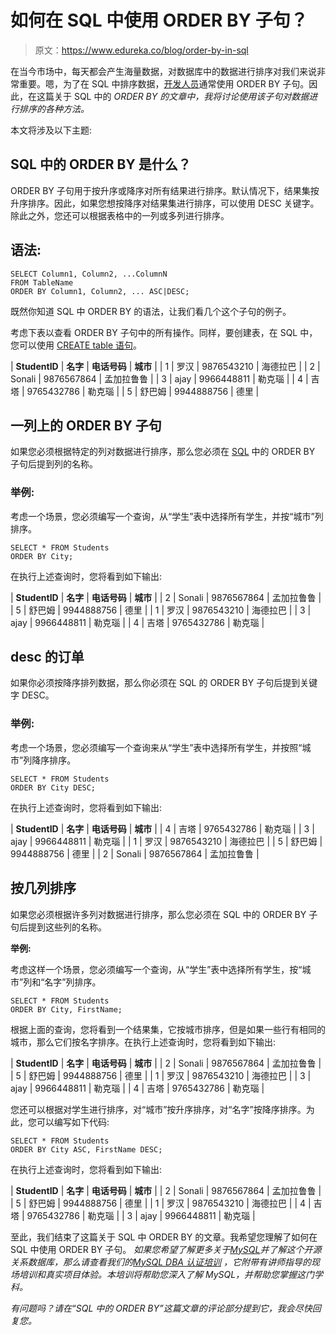 # 如何在 SQL 中使用 ORDER BY 子句？

> 原文：<https://www.edureka.co/blog/order-by-in-sql>

在当今市场中，每天都会产生海量数据，对数据库中的数据进行排序对我们来说非常重要。嗯，为了在 SQL 中排序数据，[开发人员](https://www.edureka.co/mysql-dba)通常使用 ORDER BY 子句。因此，在这篇关于 SQL 中的 *ORDER BY 的文章中，我将讨论使用该子句对数据进行排序的各种方法。*

本文将涉及以下主题:

## **SQL 中的 ORDER BY 是什么？**

ORDER BY 子句用于按升序或降序对所有结果进行排序。默认情况下，结果集按升序排序。因此，如果您想按降序对结果集进行排序，可以使用 DESC 关键字。除此之外，您还可以根据表格中的一列或多列进行排序。

## **语法:**

```
SELECT Column1, Column2, ...ColumnN
FROM TableName
ORDER BY Column1, Column2, ... ASC|DESC;

```

既然你知道 SQL 中 ORDER BY 的语法，让我们看几个这个子句的例子。

考虑下表以查看 ORDER BY 子句中的所有操作。同样，要创建表，在 SQL 中，您可以使用 [CREATE table 语句](https://www.edureka.co/blog/create-table-in-sql/)。

| **StudentID** | **名字** | **电话号码** | **城市** |
| 1 | 罗汉 | 9876543210 | 海德拉巴 |
| 2 | Sonali | 9876567864 | 孟加拉鲁鲁 |
| 3 | ajay | 9966448811 | 勒克瑙 |
| 4 | 吉塔 | 9765432786 | 勒克瑙 |
| 5 | 舒巴姆 | 9944888756 | 德里 |

## **一列上的 ORDER BY 子句**

如果您必须根据特定的列对数据进行排序，那么您必须在 [SQL](https://www.edureka.co/blog/sql-commands) 中的 ORDER BY 子句后提到列的名称。

### **举例:**

考虑一个场景，您必须编写一个查询，从“学生”表中选择所有学生，并按“城市”列排序。

```
SELECT * FROM Students
ORDER BY City;

```

在执行上述查询时，您将看到如下输出:

| **StudentID** | **名字** | **电话号码** | **城市** |
| 2 | Sonali | 9876567864 | 孟加拉鲁鲁 |
| 5 | 舒巴姆 | 9944888756 | 德里 |
| 1 | 罗汉 | 9876543210 | 海德拉巴 |
| 3 | ajay | 9966448811 | 勒克瑙 |
| 4 | 吉塔 | 9765432786 | 勒克瑙 |

## **desc 的订单**

如果你必须按降序排列数据，那么你必须在 SQL 的 ORDER BY 子句后提到关键字 DESC。

### **举例:**

考虑一个场景，您必须编写一个查询来从“学生”表中选择所有学生，并按照“城市”列降序排序。

```
SELECT * FROM Students
ORDER BY City DESC;

```

在执行上述查询时，您将看到如下输出:

| **StudentID** | **名字** | **电话号码** | **城市** |
| 4 | 吉塔 | 9765432786 | 勒克瑙 |
| 3 | ajay | 9966448811 | 勒克瑙 |
| 1 | 罗汉 | 9876543210 | 海德拉巴 |
| 5 | 舒巴姆 | 9944888756 | 德里 |
| 2 | Sonali | 9876567864 | 孟加拉鲁鲁 |

## **按几列排序**

如果您必须根据许多列对数据进行排序，那么您必须在 SQL 中的 ORDER BY 子句后提到这些列的名称。

**举例:**

考虑这样一个场景，您必须编写一个查询，从“学生”表中选择所有学生，按“城市”列和“名字”列排序。

```
SELECT * FROM Students
ORDER BY City, FirstName;

```

根据上面的查询，您将看到一个结果集，它按城市排序，但是如果一些行有相同的城市，那么它们按名字排序。在执行上述查询时，您将看到如下输出:

| **StudentID** | **名字** | **电话号码** | **城市** |
| 2 | Sonali | 9876567864 | 孟加拉鲁鲁 |
| 5 | 舒巴姆 | 9944888756 | 德里 |
| 1 | 罗汉 | 9876543210 | 海德拉巴 |
| 3 | ajay | 9966448811 | 勒克瑙 |
| 4 | 吉塔 | 9765432786 | 勒克瑙 |

您还可以根据对学生进行排序，对“城市”按升序排序，对“名字”按降序排序。为此，您可以编写如下代码:

```
SELECT * FROM Students
ORDER BY City ASC, FirstName DESC;

```

在执行上述查询时，您将看到如下输出:

| **StudentID** | **名字** | **电话号码** | **城市** |
| 2 | Sonali | 9876567864 | 孟加拉鲁鲁 |
| 5 | 舒巴姆 | 9944888756 | 德里 |
| 1 | 罗汉 | 9876543210 | 海德拉巴 |
| 4 | 吉塔 | 9765432786 | 勒克瑙 |
| 3 | ajay | 9966448811 | 勒克瑙 |

至此，我们结束了这篇关于 SQL 中 ORDER BY 的文章。我希望您理解了如何在 SQL 中使用 ORDER BY 子句。 *如果您希望了解更多关于*[*MySQL*](https://www.edureka.co/blog/what-is-mysql/)*并了解这个开源关系数据库，那么请查看我们的*[*MySQL DBA 认证培训*](https://www.edureka.co/mysql-dba) *，它附带有讲师指导的现场培训和真实项目体验。本培训将帮助您深入了解 MySQL，并帮助您掌握这门学科。*

*有问题吗？请在“SQL 中的 ORDER BY”这篇文章的评论部分提到它，我会尽快回复您。*